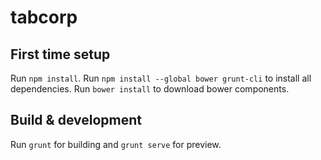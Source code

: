 # tabcorp

## First time setup

Run `npm install`.
Run `npm install --global bower grunt-cli` to install all dependencies.
Run `bower install` to download bower components.

## Build & development

Run `grunt` for building and `grunt serve` for preview.
